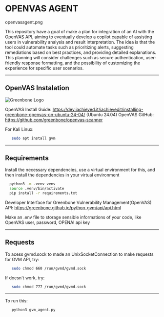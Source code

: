 # OPENVAS AGENT

openvasagent.png

This repository have a goal of make a plan for integration of an AI with the OpenVAS API, aiming to eventually develop a copilot capable of assisting users in vulnerability analysis and result interpretation. The idea is that the tool could automate tasks such as prioritizing alerts, suggesting remediations based on best practices, and providing detailed explanations. This planning will consider challenges such as secure authentication, user-friendly response formatting, and the possibility of customizing the experience for specific user scenarios.

---

## **OpenVAS Instalation**

![Greenbone Logo](https://www.greenbone.net/wp-content/uploads/gb_new-logo_horizontal_rgb_small.png)

OpenVAS Install Guide: https://dev.iachieved.it/iachievedit/installing-greenbone-openvas-on-ubuntu-24-04/ (Ubuntu 24.04)
OpenVAS GitHub: https://github.com/greenbone/openvas-scanner 

For Kali Linux: 

```bash
   sudo apt install gvm
   ```
---

## **Requirements**

Install the necessary dependencies, use a virtual environment for this, and then install the dependencies in your virtual environment

 ```bash
   python3 -m .venv venv
   source .venv/bin/activate
   pip install -r requirements.txt
   ```

Developer Interface for Greenbone Vulnerability Management(OpenVAS) API: https://greenbone.github.io/python-gvm/api/api.html

Make an .env file to storage sensible informations of your code, like OpenVAS user, password, OPENAI api key

---

## **Requests**

To acess gvmd.sock to made an UnixSocketConnection to make requests for GVM API, try:

```bash
   sudo chmod 660 /run/gvmd/gvmd.sock
   ```

If doesn't work, try:

```bash
   sudo chmod 777 /run/gvmd/gvmd.sock
   ```

---

To run this:

```bash
   python3 gvm_agent.py
   ```